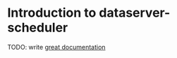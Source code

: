 # Introduction to dataserver-scheduler

TODO: write [great documentation](http://jacobian.org/writing/what-to-write/)
